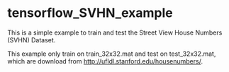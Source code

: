 # tensorflow_SVHN_example
This is a simple example to train and test the Street View House Numbers (SVHN) Dataset.

This example only train on train_32x32.mat and test on test_32x32.mat, which are download from http://ufldl.stanford.edu/housenumbers/.

